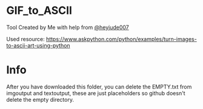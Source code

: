# GIF_to_ASCII
Tool Created by Me with help from [@heyjude007](https://github.com/heyjude007)

Used resource: https://www.askpython.com/python/examples/turn-images-to-ascii-art-using-python

# Info
After you have downloaded this folder, you can delete the EMPTY.txt from imgoutput and textoutput, these are just placeholders so github doesn't delete the empty directory.
